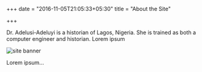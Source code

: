 +++
date = "2016-11-05T21:05:33+05:30"
title = "About the Site"

+++

Dr. Adelusi-Adeluyi is a historian of Lagos, Nigeria. She is trained as both a computer engineer and historian.
Lorem ipsum

![site banner][3]

Lorem ipsum...

[1]: /img/about.jpg
[2]: /img/portfolio/Tramway_Timetable_crop.png	"Tramway Timetable"
[3]: /img/portfolio/2356a_50.png

